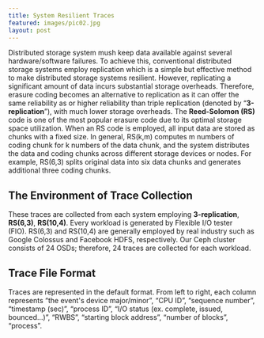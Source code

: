 ```yaml
---
title: System Resilient Traces 
featured: images/pic02.jpg
layout: post
---
```


<div class="excerpt">
<p>Distributed storage system mush keep data available against several hardware/software failures. To achieve this,&nbsp;conventional distributed storage systems employ replication&nbsp;which is a simple but effective method to make distributed storage systems resilient.&nbsp;However, replicating a significant amount of data incurs substantial storage overheads.&nbsp;Therefore, erasure coding becomes an alternative to replication as it can offer the same reliability as or higher reliability than triple replication (denoted by &ldquo;<strong>3-replication</strong>&rdquo;), with much lower storage overheads.&nbsp;The <strong>Reed-Solomon (RS)</strong> code is one of the most popular erasure code&nbsp;due to its optimal storage space utilization.&nbsp;When an RS code is employed, all input data are stored as chunks with a fixed size.&nbsp;In general, RS(k,m) computes m numbers of coding chunk for k numbers of the data chunk, and the system distributes the data and coding chunks across different storage devices or nodes.&nbsp;For example, RS(6,3) splits original data into six data chunks and generates additional three coding chunks.</p>
<h2>The Environment of Trace Collection</h2>
<p>These traces are collected from each system employing <strong>3-replication</strong>, <strong>RS(6,3)</strong>, <strong>RS(10,4)</strong>.&nbsp;Every workload is generated by Flexible I/O tester (FIO).&nbsp;RS(6,3) and RS(10,4) are generally employed by real industry such as Google Colossus and Facebook HDFS, respectively. Our Ceph cluster consists of 24 OSDs; therefore, 24 traces are collected for each workload.</p>
<h2>Trace File Format</h2>
<p>Traces are represented in the default format.&nbsp;From left to right, each column represents &ldquo;the event's device major/minor&rdquo;, &ldquo;CPU ID&rdquo;, &ldquo;sequence number&rdquo;, &ldquo;timestamp (sec)&rdquo;, &ldquo;process ID&rdquo;, &ldquo;I/O status (ex. complete, issued, bounced&hellip;)&rdquo;, &ldquo;RWBS&rdquo;, &ldquo;starting block address&rdquo;, &ldquo;number of blocks&rdquo;, &ldquo;process&rdquo;.</p>
</div>
